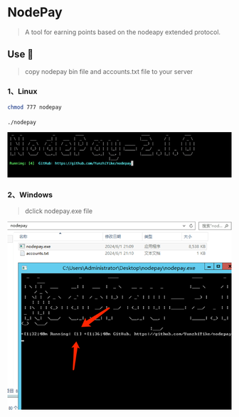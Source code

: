 # NodePay
> A tool for earning points based on the nodeapy extended protocol.

## Use 🚗
> copy nodepay bin file and accounts.txt file to your server

### 1、Linux
``` bash
chmod 777 nodepay

./nodepay
```

![img.png](img.png)

### 2、Windows
> dclick nodepay.exe file

![img_1.png](img_1.png)